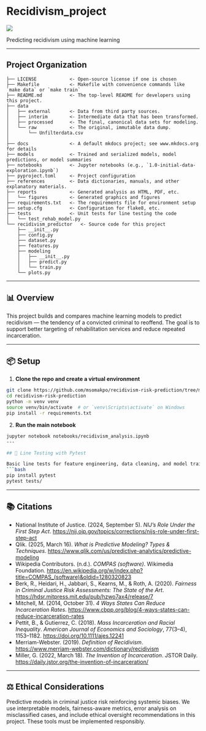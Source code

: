 # Recidivism_project

<a target="_blank" href="https://cookiecutter-data-science.drivendata.org/">
    <img src="https://img.shields.io/badge/CCDS-Project%20template-328F97?logo=cookiecutter" />
</a>

Predicting recidivism using machine learning

---

## Project Organization

```
├── LICENSE            <- Open-source license if one is chosen
├── Makefile           <- Makefile with convenience commands like `make data` or `make train`
├── README.md          <- The top-level README for developers using this project.
├── data
│   ├── external       <- Data from third party sources.
│   ├── interim        <- Intermediate data that has been transformed.
│   ├── processed      <- The final, canonical data sets for modeling.
│   └── raw            <- The original, immutable data dump.
│       └── Unfilterdata.csv
│
├── docs               <- A default mkdocs project; see www.mkdocs.org for details
├── models             <- Trained and serialized models, model predictions, or model summaries
├── notebooks          <- Jupyter notebooks (e.g., `1.0-initial-data-exploration.ipynb`)
├── pyproject.toml     <- Project configuration
├── references         <- Data dictionaries, manuals, and other explanatory materials.
├── reports            <- Generated analysis as HTML, PDF, etc.
│   └── figures        <- Generated graphics and figures
├── requirements.txt   <- The requirements file for environment setup
├── setup.cfg          <- Configuration for flake8, etc.
├── tests              <- Unit tests for line testing the code
│   └── test_rehab_model.py
└── recidivism_predictor   <- Source code for this project
    ├── __init__.py
    ├── config.py
    ├── dataset.py
    ├── features.py
    ├── modeling
    │   ├── __init__.py 
    │   ├── predict.py
    │   └── train.py
    └── plots.py
```

---

## 📊 Overview

This project builds and compares machine learning models to predict recidivism — the tendency of a convicted criminal to reoffend. The goal is to support better targeting of rehabilitation services and reduce repeated incarceration.

---

## 📦 Setup

1. **Clone the repo and create a virtual environment**
```bash
git clone https://github.com/msomakpo/recidivism-risk-prediction/tree/main
cd recidivism-risk-prediction
python -m venv venv
source venv/bin/activate  # or `venv\Scripts\activate` on Windows
pip install -r requirements.txt
```

2. **Run the main notebook**
```bash
jupyter notebook notebooks/recidivism_analysis.ipynb
---

## 🧪 Line Testing with Pytest

Basic line tests for feature engineering, data cleaning, and model training:
```bash
pip install pytest
pytest tests/
```

---

## 📚 Citations

- National Institute of Justice. (2024, September 5). *NIJ’s Role Under the First Step Act*. https://nij.ojp.gov/topics/corrections/nijs-role-under-first-step-act  
- Qlik. (2025, March 16). *What is Predictive Modeling? Types & Techniques*. https://www.qlik.com/us/predictive-analytics/predictive-modeling  
- Wikipedia Contributors. (n.d.). *COMPAS (software)*. Wikimedia Foundation. https://en.wikipedia.org/w/index.php?title=COMPAS_(software)&oldid=1280320823  
- Berk, R., Heidari, H., Jabbari, S., Kearns, M., & Roth, A. (2020). *Fairness in Criminal Justice Risk Assessments: The State of the Art*. https://hdsr.mitpress.mit.edu/pub/hzwo7ax4/release/7  
- Mitchell, M. (2014, October 31). *4 Ways States Can Reduce Incarceration Rates*. https://www.cbpp.org/blog/4-ways-states-can-reduce-incarceration-rates  
- Pettit, B., & Gutierrez, C. (2018). *Mass Incarceration and Racial Inequality*. *American Journal of Economics and Sociology*, 77(3–4), 1153–1182. https://doi.org/10.1111/ajes.12241  
- Merriam-Webster. (2019). *Definition of Recidivism*. https://www.merriam-webster.com/dictionary/recidivism  
- Miller, G. (2022, March 18). *The Invention of Incarceration*. JSTOR Daily. https://daily.jstor.org/the-invention-of-incarceration/

---

## ⚖️ Ethical Considerations

Predictive models in criminal justice risk reinforcing systemic biases. We use interpretable models, fairness-aware metrics, error analysis on misclassified cases, and include ethical oversight recommendations in this project. These tools must be implemented responsibly.
